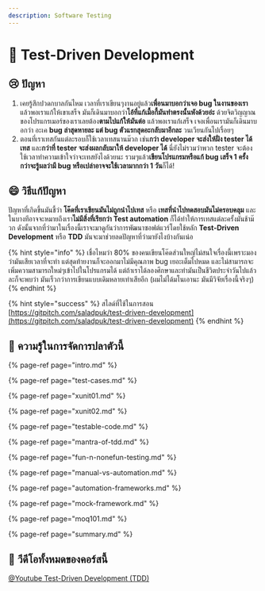 ```yaml
---
description: Software Testing
---
```


# 👦 Test-Driven Development

## 😢 ปัญหา

1. เคยรู้สึกปวดกบาลกันไหม เวลาที่เราเขียนๆงานอยู่แล้ว**เพื่อนมาบอกว่าเจอ bug ในงานของเรา** แล้วพอเราแก้ให้เขาเสร็จ มันก็เดินมาบอกว่า**ไอ้ที่แก้เมื้อกี้มันทำตรงนั้นพังด้วยอ่ะ** ด้วยจิตวิญญาณของโปรแกรเมอร์ของเราเลยต้อง**ตามไปแก้ให้มันต่อ** แล้วพอเราแก้เสร็จ เจอเพื่อนเรามันก็เดินมาบอกว่า อะเค **bug ล่าสุดหายละ แต่ bug ตัวแรกสุดอะกลับมาอีกละ** วนเวียนกันไปเรื่อยๆ 
2. ตอนที่เราเทสกันแต่ละรอบก็ใช้เวลาเทสนานม๊วก เช่น**กว่า developer จะส่งให้ฝั่ง tester ได้เทส** และ**กว่าที่ tester จะส่งผลกลับมาให้ developer ได้** นี่ยังไม่รวมว่าพวก tester จะต้องใช้เวลาทำความเข้าใจว่าจะเทสยังไงด้วยนะ รวมๆแล้ว**เขียนโปรแกรมหรือแก้ bug เสร็จ 1 ครั้ง กว่าจะรู้ผลว่ามี bug หรือเปล่าอาจจะใช้เวลามากกว่า 1 วัน**ก็ได้! 

## 😄 วิธีแก้ปัญหา

ปัญหาที่เกิดขึ้นมันชี้ว่า **โค๊ดที่เราเขียนมันไม่ถูกนำไปเทส** หรือ **เทสที่นำไปทดสอบมันไม่ครอบคลุม** และในบางทีอาจจะหมายถึงเรา**ไม่มีสิ่งที่เรียกว่า Test automation** ก็ได้ทำให้การเทสแต่ละครั้งมันช้าม๊วก ดังนั้นจากที่ว่ามาในเรื่องนี้เราจะมาดูกันว่าการพัฒนาซอฟต์แวร์โดยใช้หลัก **Test-Driven Development** หรือ **TDD** มันจะมาช่วยลดปัญหาที่ว่ามายังไงบ้างกันเน่อ

{% hint style="info" %}
เชื่อไหมว่า 80% ของคนเขียนโค๊ดส่วนใหญ่ไม่สนใจเรื่องนี้เพราะมองว่ามันเสียเวลาที่จะทำ แต่สุดท้ายงานก็จะออกมาไม่มีคุณภาพ bug เยอะเต็มไปหมด และไม่สามารถจะเพิ่มความสามารถใหม่ๆเข้าไปในโปรแกรมได้ แต่ถ้าเราได้ลองศึกษาและทำมันเป็นชีวิตประจำวันไปแล้วละก็จะพบว่า มันเร็วกว่าการเขียนแบบเดิมหลายเท่าเสียอีก \(ผมไม่ได้มโนเอานะ มันมีวิจัยเรื่องนี้จริงๆ\)
{% endhint %}

{% hint style="success" %}
สไลด์ที่ใช้ในการสอน  
[https://gitpitch.com/saladpuk/test-driven-development](https://gitpitch.com/saladpuk/test-driven-development)
{% endhint %}

## 🧭 ความรู้ในการจัดการปลาตัวนี้

{% page-ref page="intro.md" %}

{% page-ref page="test-cases.md" %}

{% page-ref page="xunit01.md" %}

{% page-ref page="xunit02.md" %}

{% page-ref page="testable-code.md" %}

{% page-ref page="mantra-of-tdd.md" %}

{% page-ref page="fun-n-nonefun-testing.md" %}

{% page-ref page="manual-vs-automation.md" %}

{% page-ref page="automation-frameworks.md" %}

{% page-ref page="mock-framework.md" %}

{% page-ref page="moq101.md" %}

{% page-ref page="summary.md" %}

## 🎥 วีดีโอทั้งหมดของคอร์สนี้

[@Youtube Test-Driven Development \(TDD\)](https://www.youtube.com/playlist?list=PLUjAn8nwWniiL3ToFK8PfmAo8U6IoGAkg)





